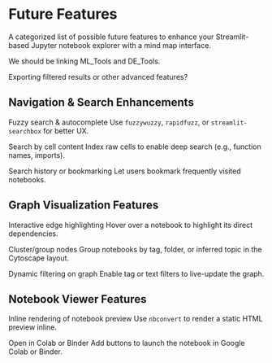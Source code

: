 # Future Features

A categorized list of possible future features to enhance your Streamlit-based Jupyter notebook explorer with a mind map interface.

We should be linking ML_Tools and DE_Tools.

Exporting filtered results or other advanced features?


## Navigation & Search Enhancements

 Fuzzy search & autocomplete
  Use `fuzzywuzzy`, `rapidfuzz`, or `streamlit-searchbox` for better UX.

 Search by cell content
  Index raw cells to enable deep search (e.g., function names, imports).

 Search history or bookmarking
  Let users bookmark frequently visited notebooks.


## Graph Visualization Features

 Interactive edge highlighting
  Hover over a notebook to highlight its direct dependencies.

 Cluster/group nodes
  Group notebooks by tag, folder, or inferred topic in the Cytoscape layout.

 Dynamic filtering on graph
  Enable tag or text filters to live-update the graph.

## Notebook Viewer Features

 Inline rendering of notebook preview
  Use `nbconvert` to render a static HTML preview inline.

 Open in Colab or Binder
  Add buttons to launch the notebook in Google Colab or Binder.